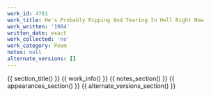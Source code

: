 ```yaml
---
work_id: 4781
work_title: He's Probably Ripping And Tearing In Hell Right Now
work_written: '1984'
written_date: exact
work_collected: 'no'
work_category: Poem
notes: null
alternate_versions: []
---
```


{{ section_title() }}
{{ work_info() }}
{{ notes_section() }}
{{ appearances_section() }}
{{ alternate_versions_section() }}